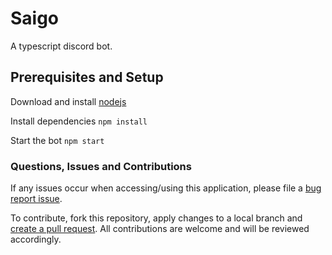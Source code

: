 # Saigo
A typescript discord bot.

## Prerequisites and Setup
Download and install [nodejs](https://nodejs.org/en/download/)

Install dependencies `npm install`

Start the bot `npm start`

### Questions, Issues and Contributions
If any issues occur when accessing/using this application, please file a [bug report issue](https://github.com/packetfire/saigo/issues/new).

To contribute, fork this repository, apply changes to a local branch and [create a pull request](https://github.com/packetfire/saigo/compare). All contributions are welcome and will be reviewed accordingly.